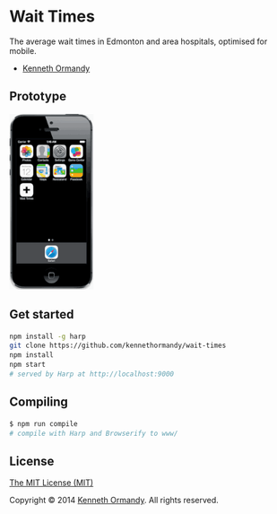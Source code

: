 # Wait Times

The average wait times in Edmonton and area hospitals, optimised for mobile.

- [Kenneth Ormandy](http://kennethormandy.com)

## Prototype

![](img/prototype.gif)

## Get started

```sh
npm install -g harp
git clone https://github.com/kennethormandy/wait-times
npm install
npm start
# served by Harp at http://localhost:9000
```

## Compiling

```sh
$ npm run compile
# compile with Harp and Browserify to www/
```

## License

[The MIT License (MIT)](LICENSE.md)

Copyright © 2014 [Kenneth Ormandy](http://kennethormandy.com). All rights reserved.
